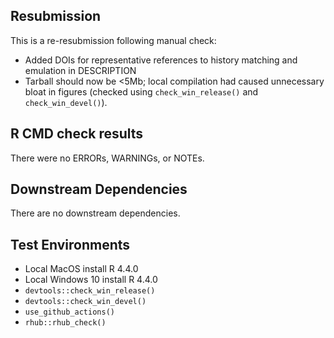 ## Resubmission
This is a re-resubmission following manual check:
* Added DOIs for representative references to history matching and emulation in DESCRIPTION
* Tarball should now be <5Mb; local compilation had caused unnecessary bloat in figures (checked using `check_win_release()` and `check_win_devel()`).

## R CMD check results
There were no ERRORs, WARNINGs, or NOTEs.

## Downstream Dependencies
There are no downstream dependencies.

## Test Environments
* Local MacOS install R 4.4.0
* Local Windows 10 install R 4.4.0
* `devtools::check_win_release()`
* `devtools::check_win_devel()`
* `use_github_actions()`
* `rhub::rhub_check()`
